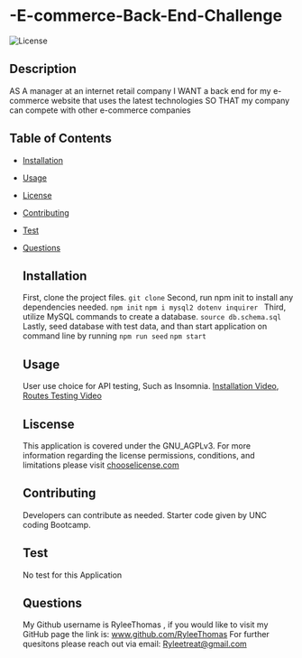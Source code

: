 # -E-commerce-Back-End-Challenge
![License](https://img.shields.io/badge/License-GNU_AGPLv3-blue.svg)

  ## Description 
  AS A manager at an internet retail company
  I WANT a back end for my e-commerce website that uses the latest technologies
  SO THAT my company can compete with other e-commerce companies

  ## Table of Contents 
* [Installation](#installation)
* [Usage](#Usage)
* [License](#License)
* [Contributing](#Contributing)
* [Test](#Test)
* [Questions](#Questions)
  
  ## Installation 
  First, clone the project files. 
  `git clone`
  Second, run npm init to install any dependencies needed. 
  `npm init`
  `npm i mysql2 dotenv inquirer `
  Third, utilize MySQL commands to create a database.
  `source db.schema.sql`
  Lastly, seed database with test data, and than start application on command line by running
  `npm run seed`
  `npm start`

  ## Usage
  User use choice for API testing, Such as Insomnia.
  [Installation Video](https://drive.google.com/file/d/1vbz8wTUdSoIcO50G43qib3id6pMc2FIO/view),
  [Routes Testing Video](https://drive.google.com/file/d/169za0L2SfqIYobvx4UGrJDzPRhx8SnbG/view)

  
  ## Liscense
  This application is covered under the GNU_AGPLv3.
  For more information regarding the license permissions, conditions, and limitations please
  visit [chooselicense.com](https://choosealicense.com/licenses/)
  

  ## Contributing
  Developers can contribute as needed. Starter code given by UNC coding Bootcamp. 

  ## Test
  No test for this Application

  ## Questions
  My Github username is RyleeThomas , if you would like to visit my GitHub page the link is: www.github.com/RyleeThomas
  For further quesitons please reach out via email: Ryleetreat@gmail.com